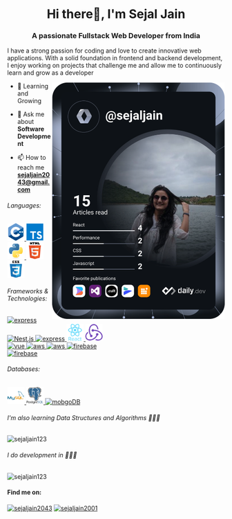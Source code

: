 
<h1 align="center">Hi there👋, I'm Sejal Jain</h1>
<h3 align="center">A passionate Fullstack Web Developer from India</h3>

  <p
     >I have a strong passion for coding and love to create innovative web applications. With a solid foundation in frontend and backend development, I enjoy working on projects that challenge me and allow me to continuously learn    and grow as a developer
  </p>
<a href="https://app.daily.dev/sejaljain"><img align = "right" src="https://github.com/sejaljain123/sejaljain123/blob/main/devcard.svg" width="400" alt="Sejal Jain's Dev Card"/></a>
  <div style="width: 50%;">
    
- 🌱 Learning and Growing

- 💬 Ask me about **Software Development**

- 📫 How to reach me **sejaljain2043@gmail.com**



<h6 align="left">Languages:</h6>
<p align="left">
  <a href="https://www.w3schools.com/cpp/" target="_blank">
    <img
      src="https://raw.githubusercontent.com/devicons/devicon/master/icons/cplusplus/cplusplus-original.svg"
      alt="cplusplus"
      width="auto"
      height="40"
    />
  </a>
    <a href="https://www.typescriptlang.org/" target="_blank">
    <img
      src="https://raw.githubusercontent.com/devicons/devicon/master/icons/typescript/typescript-original.svg"
      alt="typescript"
      width="auto"
      height="40"
    />
  </a>
    <a href="https://www.python.org" target="_blank">
    <img
      src="https://raw.githubusercontent.com/devicons/devicon/master/icons/python/python-original.svg"
      alt="python"
      width="auto"
      height="40"
    />
  </a>
    <a href="https://www.w3.org/html/" target="_blank">
    <img
      src="https://raw.githubusercontent.com/devicons/devicon/master/icons/html5/html5-original-wordmark.svg"
      alt="html5"
      width="auto"
      height="40"
    />
  </a>
  <a href="https://www.w3schools.com/css/" target="_blank">
    <img
      src="https://raw.githubusercontent.com/devicons/devicon/master/icons/css3/css3-original-wordmark.svg"
      alt="css3"
      width="auto"
      height="40"
    />
  </a>
  </p>
  <h6 align="left">Frameworks & Technologies:</h6>
  <p align="left">
  <a href="https://expressjs.com" target="_blank">
    <img
      src="https://miro.medium.com/v2/resize:fit:1400/1*XP-mZOrIqX7OsFInN2ngRQ.png"
      alt="express"
      width="auto"
      height="40"
    />
  </a>
    <a href="https://nestjs.com/" target="_blank">
    <img
      src="https://docs.nestjs.com/assets/logo-small.svg"
      alt="Nest.js"
      width="auto"
      height="40"
    />
  </a>
  <a href="https://www.serverless.com/" target="_blank">
     <img
      src="https://www.brcline.com/wp-content/uploads/2020/05/serverless-framework-logo.png"
      alt="express"
      width="auto"
      height="40"
    />
  </a>
    <a href="https://reactjs.org/" target="_blank">
    <img
      src="https://raw.githubusercontent.com/devicons/devicon/master/icons/react/react-original-wordmark.svg"
      alt="react"
      width="auto"
      height="40"
    />
  </a>
  <a href="https://redux.js.org" target="_blank">
    <img
      src="https://raw.githubusercontent.com/devicons/devicon/master/icons/redux/redux-original.svg"
      alt="redux"
      width="auto"
      height="40"
    />
  </a>
  <a href="https://vuejs.org/" target="_blank">
    <img
      src="https://upload.wikimedia.org/wikipedia/commons/thumb/9/95/Vue.js_Logo_2.svg/1200px-Vue.js_Logo_2.svg.png"
      alt="vue"
      width="auto"
      height="40"
    />
  </a>
  <a href="https://aws.amazon.com/" target="_blank">
    <img
      src="https://yt3.googleusercontent.com/yYEgUBYFFIXdz_bvyNBEvOHfBeWAhhNjuiylZaRWUsVE2Mposv2nn2gukykNnBCb1tWWCFzM=s900-c-k-c0x00ffffff-no-rj"
      alt="aws"
      width="auto"
      height="40"
    />
  </a>
    <a href="https://docs.aws.amazon.com/lambda/latest/dg/welcome.html" target="_blank">
    <img
      src="https://upload.wikimedia.org/wikipedia/commons/thumb/5/5c/Amazon_Lambda_architecture_logo.svg/1200px-Amazon_Lambda_architecture_logo.svg.png"
      alt="aws"
      width="auto"
      height="40"
    />
  </a>
   <a href="https://firebase.google.com/" target="_blank">
    <img
      src="https://www.vectorlogo.zone/logos/firebase/firebase-icon.svg"
      alt="firebase"
      width="auto"
      height="40"
    />
  </a>
    <a href="https://docker.com/" target="_blank">
    <img
      src="https://1000logos.net/wp-content/uploads/2021/11/Docker-Logo-2013.png"
      alt="firebase"
      width="auto"
      height="40"
    />
  </a>
</p>
<h6 align="left">Databases:</h6>
    <p align="left">
  <a href="https://www.mysql.com/" target="_blank">
    <img
      src="https://raw.githubusercontent.com/devicons/devicon/master/icons/mysql/mysql-original-wordmark.svg"
      alt="mysql"
      width="auto"
      height="40"
    />
  </a>
  <a href="https://www.postgresql.org" target="_blank">
    <img
      src="https://raw.githubusercontent.com/devicons/devicon/master/icons/postgresql/postgresql-original-wordmark.svg"
      alt="postgresql"
      width="auto"
      height="40"
    />
  </a>
     <a href="https://www.mongodb.com/" target="_blank">
    <img
      src="https://miro.medium.com/v2/resize:fit:512/1*doAg1_fMQKWFoub-6gwUiQ.png"
      alt="mobgoDB"
      width="auto"
      height="40"
    />
  </a>
  </p>
</p>
</div>

  <p> 
  <h6 align="left"> I'm also learning Data Structures and Algorithms 👩🏻‍💻 </h6>
      <img src="https://leetcard.jacoblin.cool/sejaljain2043?hide=ranking&theme=unicorn" alt="sejaljain123" />
  </p>
  <p> 
  <h6 align="left"> I do development in 👩🏻‍💻 </h6>
       <img src="https://github-readme-stats.vercel.app/api/top-langs?username=sejaljain123&show_icons=true&locale=en&layout=compact" alt="sejaljain123"/>
  </p>

<h4 align="left">Find me on:</h4>
<p align="left">
  <a href="https://linkedin.com/in/sejaljain2043" target="blank"
    ><img
      align="center"
      src="https://img.icons8.com/fluent/48/000000/linkedin.png"
      alt="sejaljain2043"
      height="40"
      width="auto"
  /></a>
  <a href="https://instagram.com/sejaljain2001" target="blank"
    ><img
      align="center"
   src="https://img.icons8.com/fluent/48/000000/instagram-new.png"
      alt="sejaljain2001"
      height="40"
      width="auto"
  /></a>
</p>




